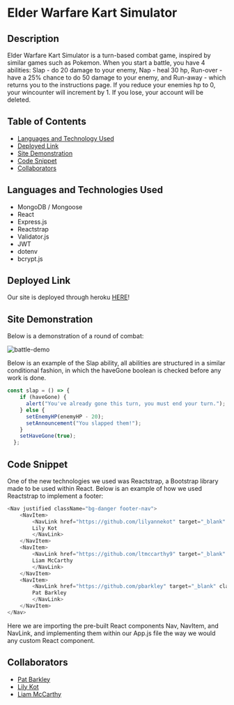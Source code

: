 # Elder Warfare Kart Simulator

## Description

Elder Warfare Kart Simulator is a turn-based combat game, inspired by similar games such as Pokemon. When you start a battle, you have 4 abilities: Slap - do 20 damage to your enemy, Nap - heal 30 hp, Run-over - have a 25% chance to do 50 damage to your enemy, and Run-away - which returns you to the instructions page. If you reduce your enemies hp to 0, your wincounter will increment by 1. If you lose, your account will be deleted.

## Table of Contents

- [Languages and Technology Used](#languages-and-technology-used)
- [Deployed Link](#deployed-link)
- [Site Demonstration](#site-demonstration)
- [Code Snippet](#code-snippet)
- [Collaborators](#collaborators)

## Languages and Technologies Used

- MongoDB / Mongoose
- React
- Express.js
- Reactstrap
- Validator.js
- JWT
- dotenv
- bcrypt.js

## Deployed Link

Our site is deployed through heroku [HERE](https://elder-warfare-kart-simulator.herokuapp.com/)!

## Site Demonstration

Below is a demonstration of a round of combat:

![battle-demo](./client/public/assets/battle.gif)

Below is an example of the Slap ability, all abilities are structured in a similar conditional fashion, in which the haveGone boolean is checked before any work is done.

```javascript
const slap = () => {
    if (haveGone) {
      alert("You've already gone this turn, you must end your turn.");
    } else {
      setEnemyHP(enemyHP - 20);
      setAnnouncement("You slapped them!");
    }
    setHaveGone(true);
  };
```

## Code Snippet

One of the new technologies we used was Reactstrap, a Bootstrap library made to be used within React. Below is an example of how we used Reactstrap to implement a footer:

```javascript
<Nav justified className="bg-danger footer-nav">
    <NavItem>
        <NavLink href="https://github.com/lilyannekot" target="_blank" className="text-white nav-item">
        Lily Kot
        </NavLink>
    </NavItem>
    <NavItem>
        <NavLink href="https://github.com/ltmccarthy9" target="_blank" className="text-white nav-item">
        Liam McCarthy
        </NavLink>
    </NavItem>
    <NavItem>
        <NavLink href="https://github.com/pbarkley" target="_blank" className="text-white nav-item">
        Pat Barkley
        </NavLink>
    </NavItem>
</Nav>
```

Here we are importing the pre-built React components Nav, NavItem, and NavLink, and implementing them within our App.js file the way we would any custom React component.


## Collaborators

- [Pat Barkley](https://github.com/pbarkley)
- [Lily Kot](https://github.com/lilyannekot)
- [Liam McCarthy](https://github.com/ltmccarthy9)
